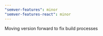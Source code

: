 ```yaml
---
"semver-features": minor
"semver-features-react": minor
---
```


Moving version forward to fix build processes
